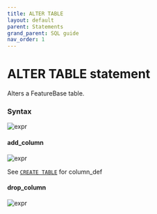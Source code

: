 ```yaml
---
title: ALTER TABLE
layout: default
parent: Statements
grand_parent: SQL guide
nav_order: 1
---
```


# ALTER TABLE statement

Alters a FeatureBase table.

### Syntax

![expr](/img/sql/alter_table_stmt.svg)

#### add_column

![expr](/img/sql/add_column.svg)

See [`CREATE TABLE`](/docs/sql-guide/sql-create-table) for column_def

#### drop_column

![expr](/img/sql/drop_column.svg)
